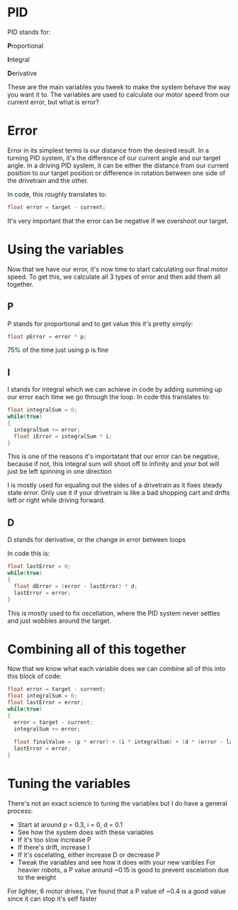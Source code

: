 # PID
PID stands for:

**P**roportional

**I**ntegral

**D**erivative

These are the main variables you tweek to make the system behave the way you want it to. The variables are used to calculate our motor speed from our current error, but what is error?

# Error
Error in its simplest terms is our distance from the desired result. In a turning PID system, it's the difference of our current angle and our target angle. 
In a driving PID system, it can be either the distance from our current position to our target position or difference in rotation between one side of the drivetrain and the other.

In code, this roughly translates to:
```c++
float error = target - current;
```
It's very important that the error can be negative if we overshoot our target.

# Using the variables
Now that we have our error, it's now time to start calculating our final motor speed. To get this, we calculate all 3 types of error and then add them all together.
## P
P stands for proportional and to get value this it's pretty simply:
```c++
float pError = error * p;
```

75% of the time just using p is fine

## I
I stands for integral which we can achieve in code by adding summing up our error each time we go through the loop.
In code this translates to:
```c++
float integralSum = 0;
while(true)
{
  integralSum += error;
  float iError = integralSum * i;
}
```
This is one of the reasons it's importatant that our error can be negative, because if not, this integral sum will shoot off to infinity and your bot will just be left spinning in one direction

I is mostly used for equaling out the sides of a drivetrain as it fixes steady state error. Only use it if your drivetrain is like a bad shopping cart
and drifts left or right while driving forward.

## D
D stands for derivative, or the change in error between loops

In code this is:
```c++
float lastError = 0;
while(true)
{
  float dError = (error - lastError) * d;
  lastError = error;
}
```

This is mostly used to fix oscellation, where the PID system never settles and just wobbles around the target.

# Combining all of this together
Now that we know what each variable does we can combine all of this into this block of code:
```c++
float error = target - current;
float integralSum = 0;
float lastError = error;
while(true)
{
  error = target - current;
  integralSum += error;
  
  float finalValue = (p * error) + (i * integralSum) + (d * (error - lastError));
  lastError = error;
}
```

# Tuning the variables
There's not an exact science to tuning the variables but I do have a general process:
- Start at around p = 0.3, i = 0, d = 0.1 
- See how the system does with these variables
-   If it's too slow increase P
-   If there's drift, increase I
-   If it's oscelating, either increase D or decrease P
- Tweak the variables and see how it does with your new varibles
For heavier robots, a P value around ~0.15 is good to prevent oscelation due to the weight

For lighter, 6 motor drives, I've found that a P value of ~0.4 is a good value since it can stop it's self faster
